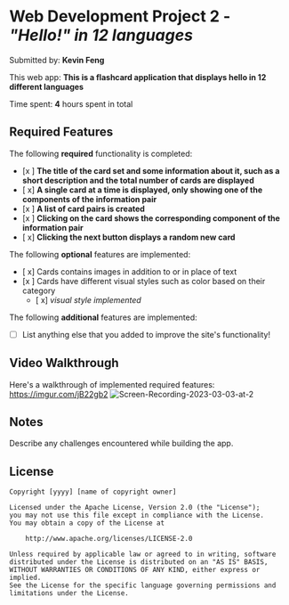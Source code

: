 # Web Development Project 2 - *"Hello!" in 12 languages*

Submitted by: **Kevin Feng**

This web app: **This is a flashcard application that displays hello in 12 different languages**

Time spent: **4** hours spent in total

## Required Features

The following **required** functionality is completed:

- [x ] **The title of the card set and some information about it, such as a short description and the total number of cards are displayed**
- [ x] **A single card at a time is displayed, only showing one of the components of the information pair**
- [x ] **A list of card pairs is created**
- [x ] **Clicking on the card shows the corresponding component of the information pair**
- [ x] **Clicking the next button displays a random new card**

The following **optional** features are implemented:

- [ x] Cards contains images in addition to or in place of text
- [x ] Cards have different visual styles such as color based on their category
  - [ x] *visual style implemented*

The following **additional** features are implemented:

* [ ] List anything else that you added to improve the site's functionality!

## Video Walkthrough

Here's a walkthrough of implemented required features: 
https://imgur.com/jB22gb2
![Screen-Recording-2023-03-03-at-2](https://user-images.githubusercontent.com/52749888/222815519-f8e3fe68-916f-4dac-b707-afdf06c812f8.gif)



## Notes

Describe any challenges encountered while building the app.

## License

    Copyright [yyyy] [name of copyright owner]

    Licensed under the Apache License, Version 2.0 (the "License");
    you may not use this file except in compliance with the License.
    You may obtain a copy of the License at

        http://www.apache.org/licenses/LICENSE-2.0

    Unless required by applicable law or agreed to in writing, software
    distributed under the License is distributed on an "AS IS" BASIS,
    WITHOUT WARRANTIES OR CONDITIONS OF ANY KIND, either express or implied.
    See the License for the specific language governing permissions and
    limitations under the License.
